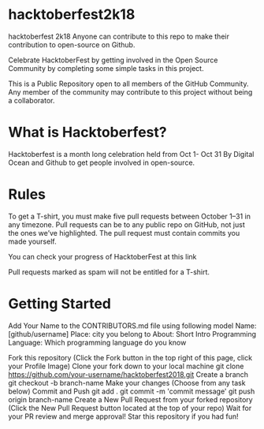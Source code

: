 # hacktoberfest2k18
hacktoberfest 2k18
Anyone can contribute to this repo to make their contribution to open-source on Github.

Celebrate HacktoberFest by getting involved in the Open Source Community by completing some simple tasks in this project.

This is a Public Repository open to all members of the GitHub Community. Any member of the community may contribute to this project without being a collaborator.

# What is Hacktoberfest?
Hacktoberfest is a month long celebration held from Oct 1- Oct 31 By Digital Ocean and Github to get people involved in open-source.

# Rules
To get a T-shirt, you must make five pull requests between October 1–31 in any timezone. Pull requests can be to any public repo on GitHub, not just the ones we’ve highlighted. The pull request must contain commits you made yourself. 

You can check your progress of HacktoberFest at this link

Pull requests marked as spam will not be entitled for a T-shirt.

# Getting Started

Add Your Name to the CONTRIBUTORS.md file using following model
Name: [github/username] 
Place: city you belong to
About: Short Intro
Programming Language: Which programming language do you know

Fork this repository (Click the Fork button in the top right of this page, click your Profile Image)
Clone your fork down to your local machine
git clone https://github.com/your-username/hacktoberfest2018.git
Create a branch
git checkout -b branch-name
Make your changes (Choose from any task below)
Commit and Push
git add .
git commit -m 'commit message'
git push origin branch-name
Create a New Pull Request from your forked repository (Click the New Pull Request button located at the top of your repo)
Wait for your PR review and merge approval!
Star this repository if you had fun!
